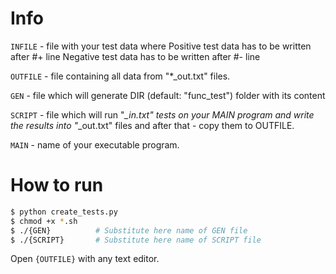 # Info

`INFILE` - file with your test data where
 Positive test data has to be written after #+ line
 Negative test data has to be written after #- line

`OUTFILE` - file containing all data from "*_out.txt" files.

`GEN` - file which will generate DIR (default: "func_test") folder with its content

`SCRIPT` - file which will run "*_in.txt" tests on your MAIN program and write the results
    into "*_out.txt" files and after that - copy them to OUTFILE.

`MAIN` - name of your executable program.

# How to run
```bash
$ python create_tests.py
$ chmod +x *.sh
$ ./{GEN}          # Substitute here name of GEN file
$ ./{SCRIPT}       # Substitute here name of SCRIPT file
```
Open `{OUTFILE}` with any text editor.
